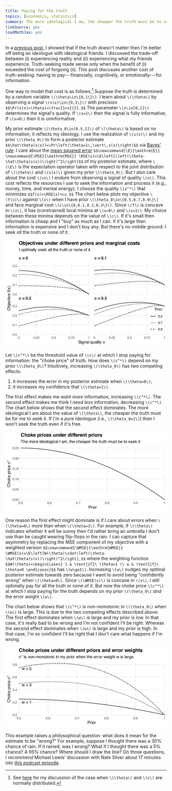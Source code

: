 ```yaml
---
title: Paying for the truth
topics: [economics, statistics]
summary: The more ideological I am, the cheaper the truth must be to seek it.
linkSource: yes
loadMathJax: yes
---
```


In a [previous post](/blog/truth-seekers-ideologues/), I showed that if the truth doesn't matter then I'm better off being an ideologue with ideological friends.
I discussed the trade-off between (i) experiencing reality and (ii) experiencing what my friends experience.
Truth-seeking made sense only when the benefit of (i) exceeded the cost of forgoing (ii).
This post discusses another cost of truth-seeking: having to pay---financially, cognitively, or emotionally---for information.

One way to model that cost is as follows.[^normal]
Suppose the truth is determined by a random variable `\(\theta\in\{0,1\}\)`.
I learn about `\(\theta\)` by observing a signal `\(s(x)\in\{0,1\}\)` with precision
`$$\Pr(s(x)=\theta)=\frac{1+x}{2}.$$`
The parameter `\(x\in[0,1]\)` determines the signal's quality.
If `\(x=1\)` then the signal is fully informative; if `\(x=0\)` then it is uninformative.

[^normal]: See [here](/blog/paying-precision) for my discussion of the case when `\(\theta\)` and `\(s\)` are normally distributed.

My prior estimate `\(\theta_0\in[0.5,1]\)` of `\(\theta\)` is based on no information; it reflects my ideology.
I use the realization of `\(s(x)\)` and my prior `\(\theta_0\)` to form a posterior estimate
`$$\hat\theta(s(x))=\Pr\left(\theta=1\,\vert\,s(x)\right)$$`
via [Bayes' rule](/blog/learning-noisy-signals/).
I care about the [mean squared error](https://en.wikipedia.org/wiki/Mean_squared_error)
`$$\newcommand{\E}{\mathrm{E}}
\newcommand{\MSE}{\mathrm{MSE}}
\MSE(x)=\E\left[\left(\theta-\hat\theta(s(x))\right)^2\right]$$`
of my posterior estimate, where `\(\E\)` is the expectation operator taken with respect to the joint distribution of `\(\theta\)` and `\(s(x)\)` given my prior `\(\theta_0\)`.
But I also care about the cost `\(cx\)` I endure from observing a signal of quality `\(x\)`.
This cost reflects the resources I use to seek the information and process it (e.g., money, time, and mental energy).
I choose the quality `\(x^*\)` that minimizes
`$$f(x)=\MSE(x)+cx.$$`
The chart below plots my objective `\(f(x)\)` against `\(x\)` when I have prior `\(\theta_0\in\{0.5,0.7,0.9\}\)` and face marginal cost `\(c\in\{0,0.1,0.2,0.3\}\)`.
Since `\(f\)` is concave in `\(x\)`, it has (constrained) local minima at `\(x=0\)` and `\(x=1\)`.
My choice between these minima depends on the value of `\(c\)`.
If it's small then information is cheap and I "buy" as much as I can.
If it's large then information is expensive and I don't buy any.
But there's no middle ground: I seek *all* the truth or none of it.

![](figures/objectives-1.svg)

Let `\(c^*\)` be the threshold value of `\(c\)` at which I stop paying for information: the "choke price" of truth.
How does `\(c^*\)` depend on my prior `\(\theta_0\)`?
Intuitively, increasing `\(\theta_0\)` has two competing effects:

1. it increases the error in my posterior estimate when `\(\theta=0\)`;
2. it increases my confidence that `\(\theta=1\)`.

The first effect makes me *want more* information, increasing `\(c^*\)`.
The second effect makes me think I *need less* information, decreasing `\(c^*\)`.
The chart below shows that the second effect dominates.
The more ideological I am about the value of `\(\theta\)`, the cheaper the truth must be for me to seek it.
If I'm a pure ideologue (i.e., `\(\theta_0=1\)`) then I won't seek the truth even if it's free.

![](figures/choke-prices-1.svg)

One reason the first effect might dominate is if I care about errors when `\(\theta=0\)` more than when `\(\theta=1\)`.
For example, if `\(\theta\)` indicates whether it will be sunny then I'd rather bring an umbrella I don't use than be caught wearing flip-flops in the rain.
I can capture that asymmetry by replacing the MSE component of my objective with a weighted version
`$$\newcommand{\WMSE}{\mathrm{WMSE}}
\WMSE(x)=\E\left[W(\theta)\cdot\left(\theta-\hat\theta(s(x))\right)^2\right],$$`
where the weighting function
`$$W(\theta)=\begin{cases}
1 & \text{if}\ \theta=1 \\
w & \text{if}\ \theta=0
\end{cases}$$`
has `\(w\ge1\)`.
Increasing `\(w\)` nudges my optimal posterior estimate towards zero because I want to avoid being "confidently wrong" when `\(\theta=0\)`.
Since `\(\WMSE(x)\)` is concave in `\(x\)`, I still optimally pay for all the truth or none of it.
But now the choke price `\(c^*\)` at which I stop paying for the truth depends on my prior `\(\theta_0\)` *and* the error weight `\(w\)`.

The chart below shows that `\(c^*\)` is non-monotonic in `\(\theta_0\)` when `\(w\)` is large.
This is due to the two competing effects described above.
The first effect dominates when `\(w\)` is large and my prior is low.
In that case, it's really bad to be wrong and I'm not confident I'll be right.
Whereas the second effect dominates when `\(w\)` is large and my prior is high.
In that case, I'm so confident I'll be right that I don't care what happens if I'm wrong.

![](figures/choke-prices-weighted-1.svg)

This example raises a philosophical question: what does it mean for the estimate to be "wrong?"
For example, suppose I thought there was a 30% chance of rain.
If it rained, was I wrong?
What if I thought there was a 5% chance?
A 95% chance?
Where should I draw the line?
On those questions, I recommend Michael Lewis' discussion with Nate Silver about 17 minutes into [this podcast episode](https://www.pushkin.fm/podcasts/against-the-rules/respect-the-polygon).

